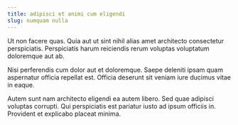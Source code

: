 ```yaml
---
title: adipisci et animi cum eligendi
slug: numquam nulla
---
```


Ut non facere quas. Quia aut ut sint nihil alias amet architecto consectetur perspiciatis. Perspiciatis harum reiciendis rerum voluptas voluptatum doloremque aut ab.

Nisi perferendis cum dolor aut et doloremque. Saepe deleniti ipsam quam aspernatur officia repellat est. Officia deserunt sit veniam iure ducimus vitae in eaque.

Autem sunt nam architecto eligendi ea autem libero. Sed quae adipisci voluptas corrupti. Qui perspiciatis est pariatur iusto ad ipsum officiis in. Provident et explicabo placeat minima.
